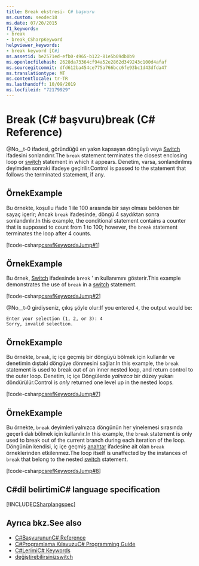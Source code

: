 ```yaml
---
title: Break ekstresi- C# başvuru
ms.custom: seodec18
ms.date: 07/20/2015
f1_keywords:
- break
- break_CSharpKeyword
helpviewer_keywords:
- break keyword [C#]
ms.assetid: be2571ed-efb0-4965-b122-81e5b09db0b9
ms.openlocfilehash: 2628da73364cf94a52e2862d349243c100d4afaf
ms.sourcegitcommit: dfd612ba454ce775a766bcc6fe93bc1d43dfda47
ms.translationtype: MT
ms.contentlocale: tr-TR
ms.lasthandoff: 10/09/2019
ms.locfileid: "72179929"
---
```

# <a name="break-c-reference"></a><span data-ttu-id="62a80-102">Break (C# başvuru)</span><span class="sxs-lookup"><span data-stu-id="62a80-102">break (C# Reference)</span></span>

<span data-ttu-id="62a80-103">@No__t-0 ifadesi, göründüğü en yakın kapsayan döngüyü veya [Switch](./switch.md) ifadesini sonlandırır.</span><span class="sxs-lookup"><span data-stu-id="62a80-103">The `break` statement terminates the closest enclosing loop or [switch](./switch.md) statement in which it appears.</span></span> <span data-ttu-id="62a80-104">Denetim, varsa, sonlandırılmış deyimden sonraki ifadeye geçirilir.</span><span class="sxs-lookup"><span data-stu-id="62a80-104">Control is passed to the statement that follows the terminated statement, if any.</span></span>

## <a name="example"></a><span data-ttu-id="62a80-105">Örnek</span><span class="sxs-lookup"><span data-stu-id="62a80-105">Example</span></span>

<span data-ttu-id="62a80-106">Bu örnekte, koşullu ifade 1 ile 100 arasında bir sayı olması beklenen bir sayaç içerir; Ancak `break` ifadesinde, döngü 4 saydıktan sonra sonlandırılır.</span><span class="sxs-lookup"><span data-stu-id="62a80-106">In this example, the conditional statement contains a counter that is supposed to count from 1 to 100; however, the `break` statement terminates the loop after 4 counts.</span></span>

[!code-csharp[csrefKeywordsJump#1](~/samples/snippets/csharp/VS_Snippets_VBCSharp/csrefKeywordsJump/CS/csrefKeywordsJump.cs#1)]

## <a name="example"></a><span data-ttu-id="62a80-107">Örnek</span><span class="sxs-lookup"><span data-stu-id="62a80-107">Example</span></span>

<span data-ttu-id="62a80-108">Bu örnek, [Switch](./switch.md) ifadesinde `break` ' ın kullanımını gösterir.</span><span class="sxs-lookup"><span data-stu-id="62a80-108">This example demonstrates the use of `break` in a [switch](./switch.md) statement.</span></span>

[!code-csharp[csrefKeywordsJump#2](~/samples/snippets/csharp/VS_Snippets_VBCSharp/csrefKeywordsJump/CS/csrefKeywordsJump.cs#2)]

<span data-ttu-id="62a80-109">@No__t-0 girdiyseniz, çıkış şöyle olur:</span><span class="sxs-lookup"><span data-stu-id="62a80-109">If you entered `4`, the output would be:</span></span>

```console
Enter your selection (1, 2, or 3): 4
Sorry, invalid selection.
```

## <a name="example"></a><span data-ttu-id="62a80-110">Örnek</span><span class="sxs-lookup"><span data-stu-id="62a80-110">Example</span></span>

<span data-ttu-id="62a80-111">Bu örnekte, `break`, iç içe geçmiş bir döngüyü bölmek için kullanılır ve denetimin dıştaki döngüye dönmesini sağlar.</span><span class="sxs-lookup"><span data-stu-id="62a80-111">In this example, the `break` statement is used to break out of an inner nested loop, and return control to the outer loop.</span></span> <span data-ttu-id="62a80-112">Denetim, iç içe Döngülerde _yalnızca_ bir düzey yukarı döndürülür.</span><span class="sxs-lookup"><span data-stu-id="62a80-112">Control is _only_ returned one level up in the nested loops.</span></span>

[!code-csharp[csrefKeywordsJump#7](~/samples/snippets/csharp/VS_Snippets_VBCSharp/csrefKeywordsJump/CS/csrefKeywordsJump.cs#7)]

## <a name="example"></a><span data-ttu-id="62a80-113">Örnek</span><span class="sxs-lookup"><span data-stu-id="62a80-113">Example</span></span>

<span data-ttu-id="62a80-114">Bu örnekte, `break` deyimleri yalnızca döngünün her yinelemesi sırasında geçerli dalı bölmek için kullanılır.</span><span class="sxs-lookup"><span data-stu-id="62a80-114">In this example, the `break` statement is only used to break out of the current branch during each iteration of the loop.</span></span> <span data-ttu-id="62a80-115">Döngünün kendisi, iç içe geçmiş [anahtar](./switch.md) ifadesine ait olan `break` örneklerinden etkilenmez.</span><span class="sxs-lookup"><span data-stu-id="62a80-115">The loop itself is unaffected by the instances of `break` that belong to the nested [switch](./switch.md) statement.</span></span>

[!code-csharp[csrefKeywordsJump#8](~/samples/snippets/csharp/VS_Snippets_VBCSharp/csrefKeywordsJump/CS/csrefKeywordsJump.cs#8)]

## <a name="c-language-specification"></a><span data-ttu-id="62a80-116">C#dil belirtimi</span><span class="sxs-lookup"><span data-stu-id="62a80-116">C# language specification</span></span>

[!INCLUDE[CSharplangspec](~/includes/csharplangspec-md.md)]

## <a name="see-also"></a><span data-ttu-id="62a80-117">Ayrıca bkz.</span><span class="sxs-lookup"><span data-stu-id="62a80-117">See also</span></span>

- [<span data-ttu-id="62a80-118">C#Başvurunun</span><span class="sxs-lookup"><span data-stu-id="62a80-118">C# Reference</span></span>](../index.md)
- [<span data-ttu-id="62a80-119">C#Programlama Kılavuzu</span><span class="sxs-lookup"><span data-stu-id="62a80-119">C# Programming Guide</span></span>](../../programming-guide/index.md)
- [<span data-ttu-id="62a80-120">C#Lerimi</span><span class="sxs-lookup"><span data-stu-id="62a80-120">C# Keywords</span></span>](./index.md)
- [<span data-ttu-id="62a80-121">değiştirebilirsiniz</span><span class="sxs-lookup"><span data-stu-id="62a80-121">switch</span></span>](./switch.md)
